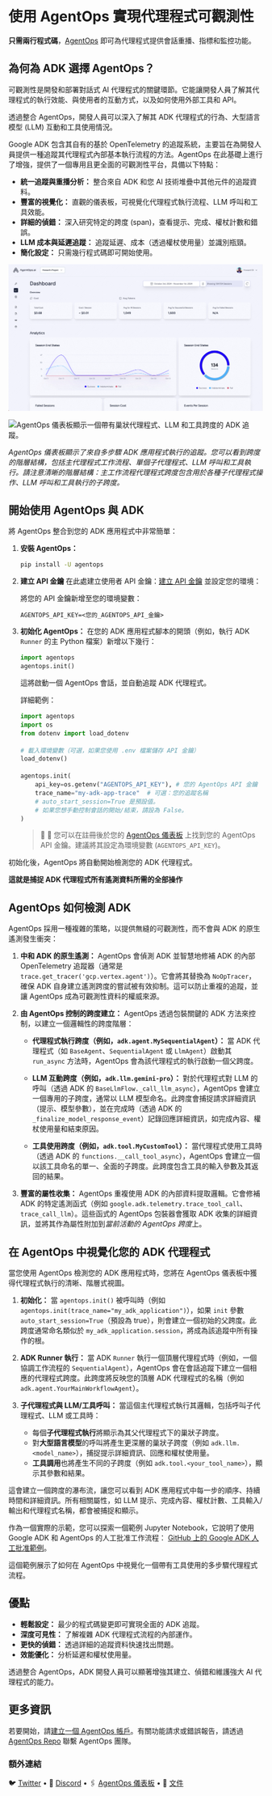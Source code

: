 # 使用 AgentOps 實現代理程式可觀測性

**只需兩行程式碼**，[AgentOps](https://www.agentops.ai) 即可為代理程式提供會話重播、指標和監控功能。

## 為何為 ADK 選擇 AgentOps？

可觀測性是開發和部署對話式 AI 代理程式的關鍵環節。它能讓開發人員了解其代理程式的執行效能、與使用者的互動方式，以及如何使用外部工具和 API。

透過整合 AgentOps，開發人員可以深入了解其 ADK 代理程式的行為、大型語言模型 (LLM) 互動和工具使用情況。

Google ADK 包含其自有的基於 OpenTelemetry 的追蹤系統，主要旨在為開發人員提供一種追蹤其代理程式內部基本執行流程的方法。AgentOps 在此基礎上進行了增強，提供了一個專用且更全面的可觀測性平台，具備以下特點：

*   **統一追蹤與重播分析：** 整合來自 ADK 和您 AI 技術堆疊中其他元件的追蹤資料。
*   **豐富的視覺化：** 直觀的儀表板，可視覺化代理程式執行流程、LLM 呼叫和工具效能。
*   **詳細的偵錯：** 深入研究特定的跨度 (span)，查看提示、完成、權杖計數和錯誤。
*   **LLM 成本與延遲追蹤：** 追蹤延遲、成本（透過權杖使用量）並識別瓶頸。
*   **簡化設定：** 只需幾行程式碼即可開始使用。

![AgentOps 代理程式可觀測性儀表板](https://raw.githubusercontent.com/AgentOps-AI/agentops/refs/heads/main/docs/images/external/app_screenshots/overview.png)

![AgentOps 儀表板顯示一個帶有巢狀代理程式、LLM 和工具跨度的 ADK 追蹤。](../assets/agentops-adk-trace-example.jpg)

*AgentOps 儀表板顯示了來自多步驟 ADK 應用程式執行的追蹤。您可以看到跨度的階層結構，包括主代理程式工作流程、單個子代理程式、LLM 呼叫和工具執行。請注意清晰的階層結構：主工作流程代理程式跨度包含用於各種子代理程式操作、LLM 呼叫和工具執行的子跨度。*

## 開始使用 AgentOps 與 ADK

將 AgentOps 整合到您的 ADK 應用程式中非常簡單：

1.  **安裝 AgentOps：**
    ```bash
    pip install -U agentops
    ```

2. **建立 API 金鑰**
    在此處建立使用者 API 金鑰：[建立 API 金鑰](https://app.agentops.ai/settings/projects) 並設定您的環境：

    將您的 API 金鑰新增至您的環境變數：
    ```
    AGENTOPS_API_KEY=<您的_AGENTOPS_API_金鑰>
    ```

3.  **初始化 AgentOps：**
    在您的 ADK 應用程式腳本的開頭（例如，執行 ADK `Runner` 的主 Python 檔案）新增以下幾行：

    ```python
    import agentops
    agentops.init()
    ```

    這將啟動一個 AgentOps 會話，並自動追蹤 ADK 代理程式。

    詳細範例：

    ```python
    import agentops
    import os
    from dotenv import load_dotenv

    # 載入環境變數（可選，如果您使用 .env 檔案儲存 API 金鑰）
    load_dotenv()

    agentops.init(
        api_key=os.getenv("AGENTOPS_API_KEY"), # 您的 AgentOps API 金鑰
        trace_name="my-adk-app-trace"  # 可選：您的追蹤名稱
        # auto_start_session=True 是預設值。
        # 如果您想手動控制會話的開始/結束，請設為 False。
    )
    ```

    > 🚨 🔑 您可以在註冊後於您的 [AgentOps 儀表板](https://app.agentops.ai/) 上找到您的 AgentOps API 金鑰。建議將其設定為環境變數 (`AGENTOPS_API_KEY`)。

初始化後，AgentOps 將自動開始檢測您的 ADK 代理程式。

**這就是捕捉 ADK 代理程式所有遙測資料所需的全部操作**

## AgentOps 如何檢測 ADK

AgentOps 採用一種複雜的策略，以提供無縫的可觀測性，而不會與 ADK 的原生遙測發生衝突：

1.  **中和 ADK 的原生遙測：**
    AgentOps 會偵測 ADK 並智慧地修補 ADK 的內部 OpenTelemetry 追蹤器（通常是 `trace.get_tracer('gcp.vertex.agent')`）。它會將其替換為 `NoOpTracer`，確保 ADK 自身建立遙測跨度的嘗試被有效抑制。這可以防止重複的追蹤，並讓 AgentOps 成為可觀測性資料的權威來源。

2.  **由 AgentOps 控制的跨度建立：**
    AgentOps 透過包裝關鍵的 ADK 方法來控制，以建立一個邏輯性的跨度階層：

    *   **代理程式執行跨度（例如，`adk.agent.MySequentialAgent`）：**
        當 ADK 代理程式（如 `BaseAgent`、`SequentialAgent` 或 `LlmAgent`）啟動其 `run_async` 方法時，AgentOps 會為該代理程式的執行啟動一個父跨度。

    *   **LLM 互動跨度（例如，`adk.llm.gemini-pro`）：**
        對於代理程式對 LLM 的呼叫（透過 ADK 的 `BaseLlmFlow._call_llm_async`），AgentOps 會建立一個專用的子跨度，通常以 LLM 模型命名。此跨度會捕捉請求詳細資訊（提示、模型參數），並在完成時（透過 ADK 的 `_finalize_model_response_event`）記錄回應詳細資訊，如完成內容、權杖使用量和結束原因。

    *   **工具使用跨度（例如，`adk.tool.MyCustomTool`）：**
        當代理程式使用工具時（透過 ADK 的 `functions.__call_tool_async`），AgentOps 會建立一個以該工具命名的單一、全面的子跨度。此跨度包含工具的輸入參數及其返回的結果。

3.  **豐富的屬性收集：**
    AgentOps 重複使用 ADK 的內部資料提取邏輯。它會修補 ADK 的特定遙測函式（例如 `google.adk.telemetry.trace_tool_call`、`trace_call_llm`）。這些函式的 AgentOps 包裝器會獲取 ADK 收集的詳細資訊，並將其作為屬性附加到*當前活動的 AgentOps 跨度*上。

## 在 AgentOps 中視覺化您的 ADK 代理程式

當您使用 AgentOps 檢測您的 ADK 應用程式時，您將在 AgentOps 儀表板中獲得代理程式執行的清晰、階層式視圖。

1.  **初始化：**
    當 `agentops.init()` 被呼叫時（例如 `agentops.init(trace_name="my_adk_application")`），如果 `init` 參數 `auto_start_session=True`（預設為 true），則會建立一個初始的父跨度。此跨度通常命名類似於 `my_adk_application.session`，將成為該追蹤中所有操作的根。

2.  **ADK Runner 執行：**
    當 ADK `Runner` 執行一個頂層代理程式時（例如，一個協調工作流程的 `SequentialAgent`），AgentOps 會在會話追蹤下建立一個相應的代理程式跨度。此跨度將反映您的頂層 ADK 代理程式的名稱（例如 `adk.agent.YourMainWorkflowAgent`）。

3.  **子代理程式與 LLM/工具呼叫：**
    當這個主代理程式執行其邏輯，包括呼叫子代理程式、LLM 或工具時：
    *   每個**子代理程式執行**將顯示為其父代理程式下的巢狀子跨度。
    *   對**大型語言模型**的呼叫將產生更深層的巢狀子跨度（例如 `adk.llm.<model_name>`），捕捉提示詳細資訊、回應和權杖使用量。
    *   **工具調用**也將產生不同的子跨度（例如 `adk.tool.<your_tool_name>`），顯示其參數和結果。

這會建立一個跨度的瀑布流，讓您可以看到 ADK 應用程式中每一步的順序、持續時間和詳細資訊。所有相關屬性，如 LLM 提示、完成內容、權杖計數、工具輸入/輸出和代理程式名稱，都會被捕捉和顯示。

作為一個實際的示範，您可以探索一個範例 Jupyter Notebook，它說明了使用 Google ADK 和 AgentOps 的人工批准工作流程：
[GitHub 上的 Google ADK 人工批准範例](https://github.com/AgentOps-AI/agentops/blob/main/examples/google_adk_example/adk_human_approval_example.ipynb)。

這個範例展示了如何在 AgentOps 中視覺化一個帶有工具使用的多步驟代理程式流程。

## 優點

*   **輕鬆設定：** 最少的程式碼變更即可實現全面的 ADK 追蹤。
*   **深度可見性：** 了解複雜 ADK 代理程式流程的內部運作。
*   **更快的偵錯：** 透過詳細的追蹤資料快速找出問題。
*   **效能優化：** 分析延遲和權杖使用量。

透過整合 AgentOps，ADK 開發人員可以顯著增強其建立、偵錯和維護強大 AI 代理程式的能力。

## 更多資訊

若要開始，請[建立一個 AgentOps 帳戶](http://app.agentops.ai)。有關功能請求或錯誤報告，請透過 [AgentOps Repo](https://github.com/AgentOps-AI/agentops) 聯繫 AgentOps 團隊。

### 額外連結
🐦 [Twitter](http://x.com/agentopsai)   •   📢 [Discord](http://x.com/agentopsai)   •   🖇️ [AgentOps 儀表板](http://app.agentops.ai)   •   📙 [文件](http://docs.agentops.ai)
